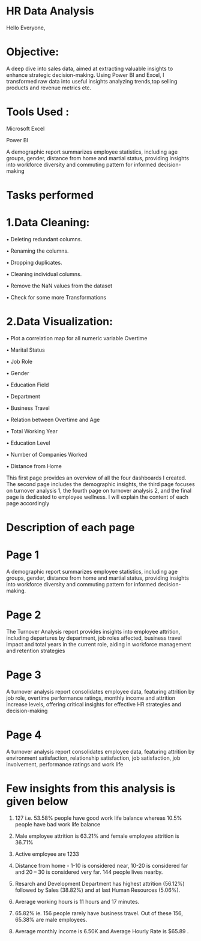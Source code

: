 # HR Data Analysis

Hello Everyone,

# Objective:

A deep dive into sales data, aimed at extracting valuable insights to enhance strategic decision-making. Using Power BI and Excel, I transformed raw data into useful insights analyzing trends,top selling products and revenue metrics etc.

# Tools Used :

Microsoft Excel

Power BI

A demographic report summarizes employee statistics, including age groups, gender, distance from home and martial status, providing insights into workforce diversity and commuting pattern for informed decision-making

# Tasks performed

# 1.Data Cleaning:

• Deleting redundant columns.

• Renaming the columns.

• Dropping duplicates.

• Cleaning individual columns.

• Remove the NaN values from the dataset

• Check for some more Transformations

# 2.Data Visualization:

• Plot a correlation map for all numeric variable Overtime

• Marital Status 

• Job Role 

• Gender

• Education Field

• Department 

• Business Travel

• Relation between Overtime and Age

• Total Working Year

• Education Level

• Number of Companies Worked

• Distance from Home


This first page provides an overview of all the four dashboards I created. The second page includes the demographic insights, the third page focuses on turnover analysis 1, the fourth page on turnover analysis 2, and the final page is dedicated to employee wellness. I will explain the content of each page accordingly

# Description of each page

# Page 1

A demographic report summarizes employee statistics, including age groups, gender, distance from home and martial status, providing insights into workforce diversity and commuting pattern for informed decision-making.

# Page 2

The Turnover Analysis report provides insights into employee attrition, including departures by department, job roles affected, business travel impact and total years in the current role, aiding in workforce management and retention strategies

# Page 3

A turnover analysis report consolidates employee data, featuring attrition by job role, overtime performance ratings, monthly income and attrition increase levels, offering critical insights for effective HR strategies and decision-making

# Page 4

A turnover analysis report consolidates employee data, featuring attrition by environment satisfaction, relationship satisfaction, job satisfaction, job involvement, performance ratings and work life

# Few insights from this analysis is given below

1. 127 i.e. 53.58% people have good work life balance whereas 10.5% people have bad work life balance

2. Male employee attrition is 63.21% and female employee attrition is 36.71%

3. Active employee are 1233

4. Distance from home - 1-10 is considered near, 10-20 is considered far and 20 – 30 is considered very far. 144 people lives nearby.

5. Resarch and Development Department has highest attrition (56.12%) followed by Sales (38.82%)
and at last Human Resources (5.06%).

6. Average working hours is 11 hours and 17 minutes. 

7. 65.82% ie. 156  people rarely have business travel. Out of these 156, 65.38% are male employees.

8. Average monthly income is 6.50K and Average Hourly Rate is $65.89 .

